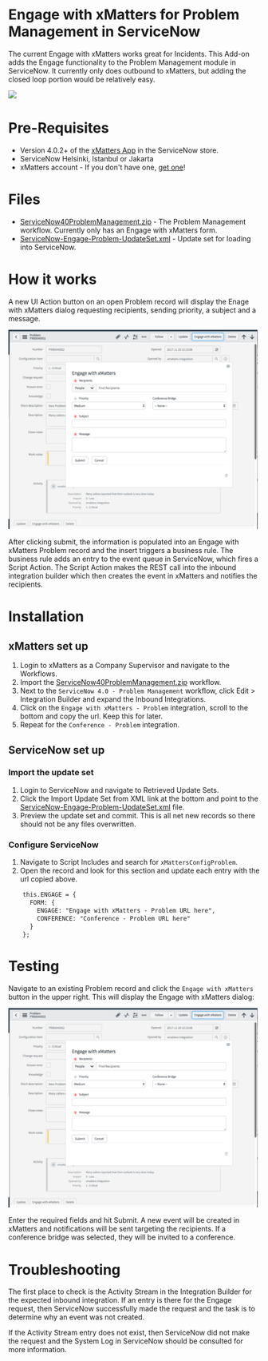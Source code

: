 # Engage with xMatters for Problem Management in ServiceNow
The current Engage with xMatters works great for Incidents. This Add-on adds the Engage functionality to the Problem Management module in ServiceNow. It currently only does outbound to xMatters, but adding the closed loop portion would be relatively easy. 

<kbd>
<a href="https://support.xmatters.com/hc/en-us/community/topics">
   <img src="https://github.com/xmatters/xMatters-Labs/raw/master/media/disclaimer.png">
</a>
</kbd>

# Pre-Requisites
* Version 4.0.2+ of the [xMatters App](https://store.servicenow.com/sn_appstore_store.do#!/store/application/5950d7444f2231000e9fa88ca310c78c/) in the ServiceNow store. 
* ServiceNow Helsinki, Istanbul or Jakarta
* xMatters account - If you don't have one, [get one](https://www.xmatters.com)!

# Files
* [ServiceNow40ProblemManagement.zip](ServiceNow40ProblemManagement.zip) - The Problem Management workflow. Currently only has an Engage with xMatters form. 
* [ServiceNow-Engage-Problem-UpdateSet.xml](ServiceNow-Engage-Problem-UpdateSet.xml) - Update set for loading into ServiceNow.

# How it works
A new UI Action button on an open Problem record will display the Enage with xMatters dialog requesting recipients, sending priority, a subject and a message. 


<kbd>
  <img src="media/EngagewxMatters-problem.png" width="500">
</kbd>


After clicking submit, the information is populated into an Engage with xMatters Problem record and the insert triggers a business rule. The business rule adds an entry to the event queue in ServiceNow, which fires a Script Action. The Script Action makes the REST call into the inbound integration builder which then creates the event in xMatters and notifies the recipients. 

# Installation

## xMatters set up

1. Login to xMatters as a Company Supervisor and navigate to the Workflows. 
2. Import the [ServiceNow40ProblemManagement.zip](ServiceNow40ProblemManagement.zip) workflow. 
2. Next to the `ServiceNow 4.0 - Problem Management` workflow, click Edit > Integration Builder and expand the Inbound Integrations. 
3. Click on the `Engage with xMatters - Problem` integration, scroll to the bottom and copy the url. Keep this for later. 
4. Repeat for the `Conference - Problem` integration. 

## ServiceNow set up

### Import the update set

1. Login to ServiceNow and navigate to Retrieved Update Sets. 
2. Click the Import Update Set from XML link at the bottom and point to the [ServiceNow-Engage-Problem-UpdateSet.xml](ServiceNow-Engage-Problem-UpdateSet.xml) file. 
3. Preview the update set and commit. This is all net new records so there should not be any files overwritten.

### Configure ServiceNow

1. Navigate to Script Includes and search for `xMattersConfigProblem`. 
2. Open the record and look for this section and update each entry with the url copied above. 

```
    this.ENGAGE = {
      FORM: {
        ENGAGE: "Engage with xMatters - Problem URL here",
        CONFERENCE: "Conference - Problem URL here"
      }
    };
```


# Testing
Navigate to an existing Problem record and click the `Engage with xMatters` button in the upper right. This will display the Engage with xMatters dialog:

<kbd>
  <img src="media/EngagewxMatters-problem.png" width="500">
</kbd>

Enter the required fields and hit Submit. A new event will be created in xMatters and notifications will be sent targeting the recipients. If a conference bridge was selected, they will be invited to a conference. 


# Troubleshooting

The first place to check is the Activity Stream in the Integration Builder for the expected inbound integration. If an entry is there for the Engage request, then ServiceNow successfully made the request and the task is to determine why an event was not created. 

If the Activity Stream entry does not exist, then ServiceNow did not make the request and the System Log in ServiceNow should be consulted for more information. 

